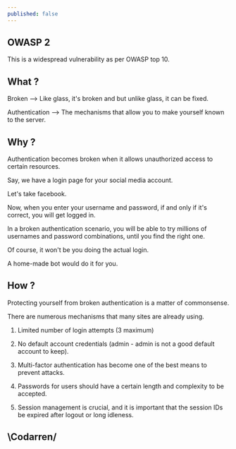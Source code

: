 ```yaml
---
published: false
---
```

## OWASP 2

This is a widespread vulnerability as per OWASP top 10.

## What ?
Broken --> Like glass, it's broken and but unlike glass, it can be fixed.

Authentication --> The mechanisms that allow you to make yourself known to the server.

## Why ?

Authentication becomes broken when it allows unauthorized access to certain resources.

Say, we have a login page for your social media account.

Let's take facebook.


Now, when you enter your username and password, if and only if it's correct, you will get logged in.

In a broken authentication scenario, you will be able to try millions of usernames and password combinations, until you find the right one.

Of course, it won't be you doing the actual login. 

A home-made bot would do it for you.

## How ?
Protecting yourself from broken authentication is a matter of commonsense.

There are numerous mechanisms that many sites are already using.

1. Limited number of login attempts (3 maximum)

2. No default account credentials (admin - admin is not a good default account to keep).

3. Multi-factor authentication has become one of the best means to prevent attacks.

4. Passwords for users should have a certain length and complexity to be accepted.

5. Session management is crucial, and it is important that the session IDs be expired after logout or long idleness.

## \Codarren/